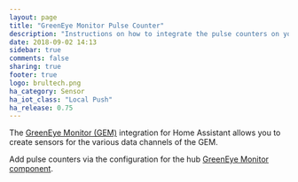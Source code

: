 ```yaml
---
layout: page
title: "GreenEye Monitor Pulse Counter"
description: "Instructions on how to integrate the pulse counters on your Greeneye Monitor into Home Assistant."
date: 2018-09-02 14:13
sidebar: true
comments: false
sharing: true
footer: true
logo: brultech.png
ha_category: Sensor
ha_iot_class: "Local Push"
ha_release: 0.75
---
```


The [GreenEye Monitor (GEM)](http://www.brultech.com/greeneye/) integration for Home Assistant allows you to create sensors for the various data channels of the GEM.

Add pulse counters via the configuration for the hub [GreenEye Monitor component](/components/greeneye_monitor/).
